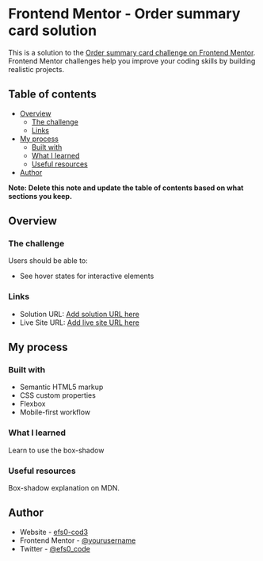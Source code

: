 # Frontend Mentor - Order summary card solution

This is a solution to the [Order summary card challenge on Frontend Mentor](https://www.frontendmentor.io/challenges/order-summary-component-QlPmajDUj). Frontend Mentor challenges help you improve your coding skills by building realistic projects. 

## Table of contents

- [Overview](#overview)
  - [The challenge](#the-challenge)
  - [Links](#links)
- [My process](#my-process)
  - [Built with](#built-with)
  - [What I learned](#what-i-learned)
  - [Useful resources](#useful-resources)
- [Author](#author)

**Note: Delete this note and update the table of contents based on what sections you keep.**

## Overview

### The challenge

Users should be able to:

- See hover states for interactive elements

### Links

- Solution URL: [Add solution URL here](https://your-solution-url.com)
- Live Site URL: [Add live site URL here](https://efs0-cod3.github.io/order-sumary/)

## My process

### Built with

- Semantic HTML5 markup
- CSS custom properties
- Flexbox
- Mobile-first workflow

### What I learned
Learn to use the box-shadow

### Useful resources

Box-shadow explanation on MDN.

## Author

- Website - [efs0-cod3](https://github.com/efs0-cod3/)
- Frontend Mentor - [@yourusername](https://www.frontendmentor.io/profile/efs0-cod3)
- Twitter - [@efs0_code](https://www.twitter.com/efs0_code)
